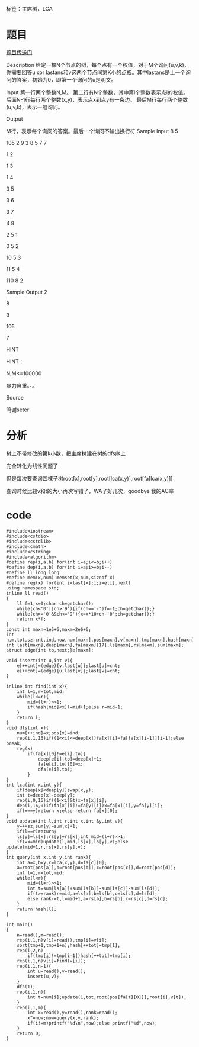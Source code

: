 ﻿---
tags: 
 - 数据结构-主席树
 - 树-LCA
grammar_cjkRuby: true
catalog: true
layout:  post
header-img: "img/header/P7.jpg"
preview-img: "/img/preview/P27.jpg"
---
标签：主席树，LCA

# 题目

[题目传送门](http://www.lydsy.com/JudgeOnline/problem.php?id=2588)

Description
给定一棵N个节点的树，每个点有一个权值，对于M个询问(u,v,k)，你需要回答u xor lastans和v这两个节点间第K小的点权。其中lastans是上一个询问的答案，初始为0，即第一个询问的u是明文。

Input
第一行两个整数N,M。
第二行有N个整数，其中第i个整数表示点i的权值。
后面N-1行每行两个整数(x,y)，表示点x到点y有一条边。
最后M行每行两个整数(u,v,k)，表示一组询问。

Output

M行，表示每个询问的答案。最后一个询问不输出换行符
Sample Input
8 5

105 2 9 3 8 5 7 7

1 2

1 3

1 4

3 5

3 6

3 7

4 8

2 5 1

0 5 2

10 5 3

11 5 4

110 8 2

Sample Output
2

8

9

105

7 

HINT




HINT：

N,M<=100000

暴力自重。。。

Source

鸣谢seter

# 分析

树上不带修改的第k小数，把主席树建在树的dfs序上

完全转化为线性问题了

但是每次要查询四棵子树root[x],root[y],root[lca(x,y)],root[fa[lca(x,y)]]

查询时候比较v和t的大小再次写错了，WA了好几次，goodbye 我的AC率


# code

```
#include<iostream>
#include<cstdio>
#include<cstdlib>
#include<cmath>
#include<cstring>
#include<algorithm>
#define rep(i,a,b) for(int i=a;i<=b;i++)
#define dep(i,a,b) for(int i=a;i>=b;i--)
#define ll long long
#define mem(x,num) memset(x,num,sizeof x)
#define reg(x) for(int i=last[x];i;i=e[i].next)
using namespace std;
inline ll read()
{
	ll f=1,x=0;char ch=getchar();
	while(ch<'0'||ch>'9'){if(ch=='-')f=-1;ch=getchar();}
	while(ch>='0'&&ch<='9'){x=x*10+ch-'0';ch=getchar();}
	return x*f;
}
const int maxn=1e5+6,maxm=2e6+6;
int n,m,tot,sz,cnt,ind,now,num[maxn],pos[maxn],v[maxn],tmp[maxn],hash[maxn],root[maxn];
int last[maxn],deep[maxn],fa[maxn][17],ls[maxm],rs[maxm],sum[maxm];
struct edge{int to,next;}e[maxm];

void insert(int u,int v){
	e[++cnt]=(edge){v,last[u]};last[u]=cnt;
	e[++cnt]=(edge){u,last[v]};last[v]=cnt;
}

inline int find(int x){
	int l=1,r=tot,mid;
	while(l<=r){
		mid=(l+r)>>1;
		if(hash[mid]<x)l=mid+1;else r=mid-1;
	}
	return l;
}
void dfs(int x){
	num[++ind]=x;pos[x]=ind;
	rep(i,1,16)if((1<<i)<=deep[x])fa[x][i]=fa[fa[x][i-1]][i-1];else break;
	reg(x)
		if(fa[x][0]!=e[i].to){
			deep[e[i].to]=deep[x]+1;
			fa[e[i].to][0]=x;
			dfs(e[i].to);
		}
}
int lca(int x,int y){
	if(deep[x]<deep[y])swap(x,y);
	int t=deep[x]-deep[y];
	rep(i,0,16)if((1<<i)&t)x=fa[x][i];
	dep(i,16,0)if(fa[x][i]!=fa[y][i])x=fa[x][i],y=fa[y][i];
	if(x==y)return x;else return fa[x][0];
}
void update(int l,int r,int x,int &y,int v){
	y=++sz;sum[y]=sum[x]+1;
	if(l==r)return;
	ls[y]=ls[x];rs[y]=rs[x];int mid=(l+r)>>1;
	if(v<=mid)update(l,mid,ls[x],ls[y],v);else update(mid+1,r,rs[x],rs[y],v);
}
int query(int x,int y,int rank){
	int a=x,b=y,c=lca(x,y),d=fa[c][0];
	a=root[pos[a]],b=root[pos[b]],c=root[pos[c]],d=root[pos[d]];
	int l=1,r=tot,mid;
	while(l<r){
		mid=(l+r)>>1;
		int t=sum[ls[a]]+sum[ls[b]]-sum[ls[c]]-sum[ls[d]];
		if(t>=rank)r=mid,a=ls[a],b=ls[b],c=ls[c],d=ls[d];
		else rank-=t,l=mid+1,a=rs[a],b=rs[b],c=rs[c],d=rs[d];
	}
	return hash[l];
}
	
int main()
{
	n=read(),m=read();
	rep(i,1,n)v[i]=read(),tmp[i]=v[i];
	sort(tmp+1,tmp+1+n);hash[++tot]=tmp[1];
	rep(i,2,n)
		if(tmp[i]!=tmp[i-1])hash[++tot]=tmp[i];
	rep(i,1,n)v[i]=find(v[i]);
	rep(i,1,n-1){
		int u=read(),v=read();
		insert(u,v);
	}
	dfs(1);
	rep(i,1,n){
		int t=num[i];update(1,tot,root[pos[fa[t][0]]],root[i],v[t]);
	}
	rep(i,1,m){
		int x=read(),y=read(),rank=read();
		x^=now;now=query(x,y,rank);
		if(i!=m)printf("%d\n",now);else printf("%d",now);
	}
	return 0;
}
```